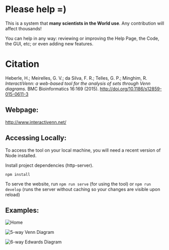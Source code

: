 # Please help =)
This is a system that **many scientists in the World use**. Any contribution will affect thousands!

You can help in any way: reviewing or improving the Help Page, the Code, the GUI, etc; or even adding new features.

# Citation
Heberle, H.; Meirelles, G. V.; da Silva, F. R.; Telles, G. P.; Minghim, R. *InteractiVenn: a web-based tool for the analysis of sets through Venn diagrams.* BMC Bioinformatics 16:169 (2015). http://doi.org/10.1186/s12859-015-0611-3

## Webpage:
http://www.interactivenn.net/

## Accessing Locally:
To access the tool on your local machine, you will need a recent version of Node installed.

Install project dependencies (http-server).

```
npm install
```

To serve the website, run `npm run serve` (for using the tool) or `npm run develop` (runs the server without caching so your changes are visible upon reload)

## Examples:

![Home](https://media.springernature.com/full/springer-static/image/art%3A10.1186%2Fs12859-015-0611-3/MediaObjects/12859_2015_611_Fig1_HTML.gif)

![5-way Venn Diagram](https://media.springernature.com/lw785/springer-static/image/art%3A10.1186%2Fs12859-015-0611-3/MediaObjects/12859_2015_611_Fig3_HTML.gif)

![6-way Edwards Diagram](https://media.springernature.com/full/springer-static/image/art%3A10.1186%2Fs12859-015-0611-3/MediaObjects/12859_2015_611_Fig4_HTML.gif)


